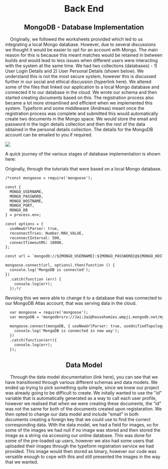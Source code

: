 <h1 align="center">Back End</h1>

<h2 align="center">MongoDB - Database Implementation</h2>

<p>&nbsp;&nbsp;&nbsp;&nbsp;Originally, we followed the worksheets proivided which led to us integrating a local Mongo database. However, due to several discussions we thought it would be easier to opt for an account with Mongo. The main reason for this is because this meant matches would be retained in between builds and would lead to less issues when different users were interacting with the system at the same time. We had two collections (databases) - 1) User Login Details and 2) User Personal Details (shown below). We understand this is not the most secure system, however this is discussed further in our social and ethical discussion (hyperlink here). We altered some of the files that linked our application to a local Mongo database and connected it to our database in the cloud. We wrote our schema and then started creating documents based on this. The registration process also became a lot more streamlined and efficient when we implemented this system. Typeform and some middleware (Andreas) meant once the registration process was complete and submitted this would automatically create two documents in the Mongo space. We would store the email and password in the login details collection and then the rest of the data obtained in the personal details collection. The details for the MongoDB account can be emailed to you if required.</p>

![](https://i2.paste.pics/f99870c61058bfa183d1a7b4e2fa74c8.png)

A quick journey of the various stages of database implementation is shown here:

Originally, through the tutorials that were based on a local Mongo database.

```html
/*const mongoose = require('mongoose');

const {
  MONGO_USERNAME,
  MONGO_PASSWORD,
  MONGO_HOSTNAME,
  MONGO_PORT,
  MONGO_DB
} = process.env;

const options = {
  useNewUrlParser: true,
  reconnectTries: Number.MAX_VALUE,
  reconnectInterval: 500,
  connectTimeoutMS: 10000,
};

const url = `mongodb://${MONGO_USERNAME}:${MONGO_PASSWORD}@${MONGO_HOSTNAME}:${MONGO_PORT}/${MONGO_DB}?authSource=admin`;

mongoose.connect(url, options).then(function () {
  console.log('MongoDB is connected');
})
  .catch(function (err) {
    console.log(err);
  });*/

```

Revising this we were able to change it to a database that was connected to our MongoDB Atlas account, that was serving data in the cloud.

```html
  var mongoose = require('mongoose');
  var mongoDB = 'mongodb+srv://Jai:Jai@househomies.wmpji.mongodb.net/myFirstDatabase?retryWrites=true&w=majority';

  mongoose.connect(mongoDB, { useNewUrlParser: true, useUnifiedTopology: true}).then(function(){
    console.log('MongoDB is connected in new way');
  })
  .catch(function(err){
    console.log(err);
  });

```

<h2 align="center">Data Model</h2>

<p>&nbsp;&nbsp;&nbsp;&nbsp;Through the data model documentation (link here), you can see that we have transitioned through various different schemas and data models. We ended up trying to pick something quite simple, since we knew our project was already going to be difficult to create. We initally wanted to use the "id" variable that is automatically generated as a way to call each user profile, however we realised that when we were creating these documents, the "id" was not the same for both of the documents created upon registaration. We then opted to change our data model and include "email" in both documents creating a foreign key that we could use to find the correct corresponding data. With the data model, we had a field for images, so for some of the images we had null if no image was stored and then stored the image as a string via accessing our online database. This was done for some of the pre-loaded up users, however we also had some users that uploaded their images through the typeform registration service we had provided. This image would then stored as binary, however our code was versatile enough to cope with this and still presented the images in the way that we wanted.</p>
